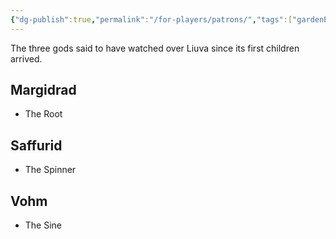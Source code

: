 ```yaml
---
{"dg-publish":true,"permalink":"/for-players/patrons/","tags":["gardenEntry"]}
---
```




The three gods said to have watched over Liuva since its first children arrived.

## Margidrad
- The Root

## Saffurid
- The Spinner

## Vohm
- The Sine